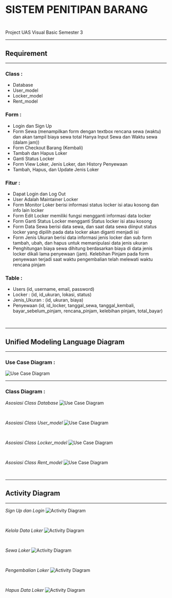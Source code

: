 <h2 style="font-weight: 700; font-size: 2rem">SISTEM PENITIPAN BARANG</h2>

<br>
Project UAS Visual Basic Semester 3

<hr>
<h2 style="font-weight: 700">Requirement</h2>
<hr>

### Class :

- Database
- User_model
- Locker_model
- Rent_model

### Form :

- Login dan Sign Up
- Form Sewa (menampilkan form dengan textbox rencana sewa (waktu) dan akan tampil biaya sewa total Hanya Input Sewa dan Waktu sewa (dalam jam))
- Form Checkout Barang (Kembali)
- Tambah dan Hapus Loker
- Ganti Status Locker
- Form View Loker, Jenis Loker, dan History Penyewaan
- Tambah, Hapus, dan Update Jenis Loker

### Fitur :

- Dapat Login dan Log Out
- User Adalah Maintainer Locker
- Form Monitor Loker berisi informasi status locker isi atau kosong dan info lain locker
- Form Edit Locker memiliki fungsi mengganti informasi data locker
- Form Ganti Status Locker mengganti Status locker isi atau kosong
- Form Data Sewa berisi data sewa, dan saat data sewa diinput status locker yang dipilih pada data locker akan diganti menjadi isi
- Form Jenis Ukuran berisi data informasi jenis locker dan sub form tambah, ubah, dan hapus untuk memanipulasi data jenis ukuran
- Penghitungan biaya sewa dihitung berdasarkan biaya di data jenis locker dikali lama penyewaan (jam).
  Kelebihan Pinjam pada form penyewaan terjadi saat waktu pengembalian telah melewati waktu rencana pinjam

### Table :

- Users (id, username, email, password)
- Locker : (id, id_ukuran, lokasi, status)
- Jenis_Ukuran : (id, ukuran, biaya)
- Penyewaan (id, id_locker, tanggal_sewa, tanggal_kembali, bayar_sebelum_pinjam, rencana_pinjam, kelebihan pinjam, total_bayar)

<br>

<hr>
<h2 style="font-weight: 700">Unified Modeling Language Diagram</h2>
<hr>

### Use Case Diagram :

<img src="./img/UCD.png" alt="Use Case Diagram">

<hr>

### Class Diagram :

<i>Asosiasi Class Database</i>
<img src="./img/Database_CD_Asosiasi.jpg" alt="Use Case Diagram">

<br>

<i>Asosiasi Class User_model</i>
<img src="./img/User_model_CD_Asosiasi.jpg" alt="Use Case Diagram">

<br>

<i>Asosiasi Class Locker_model</i>
<img src="./img/Locker_model_CD_Asosiasi.png" alt="Use Case Diagram">

<br>

<i>Asosiasi Class Rent_model</i>
<img src="./img/Rent_model_CD_Asosiasi.jpg" alt="Use Case Diagram">

<br>

<hr>
<h2 style="font-weight: 700">Activity Diagram</h2>
<hr>

<i>Sign Up dan Login</i>
<img src="./img/Signup_dan_Login_AD.jpg" alt="Activity Diagram">

<br>

<i>Kelola Data Loker</i>
<img src="./img/Kelola_Data_Loker_AD.jpg" alt="Activity Diagram">

<br>

<i>Sewa Loker</i>
<img src="./img/Sewa_Loker_AD.jpg" alt="Activity Diagram">

<br>

<i>Pengembalian Loker</i>
<img src="./img/Pengembalian_Loker_AD.jpg" alt="Activity Diagram">

<br>

<i>Hapus Data Loker</i>
<img src="./img/Hapus_Data_Sewa_AD.jpg" alt="Activity Diagram">
